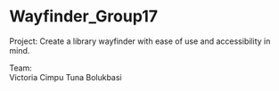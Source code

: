 # Wayfinder_Group17

Project: 
Create a library wayfinder with ease of use and accessibility in mind.

Team:  
Victoria Cimpu
Tuna Bolukbasi
